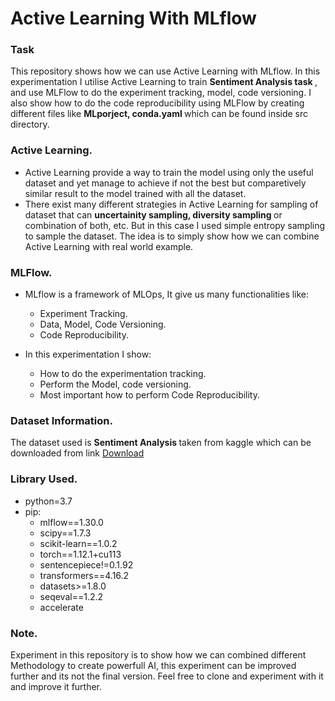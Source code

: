 # Active Learning With MLflow

### Task 
This repository shows how we can use Active Learning with MLflow. In this experimentation I utilise Active Learning to train <b> Sentiment Analysis task </b>, and use MLFlow to do the experiment tracking, model, code versioning. I also show how to do the code reproducibility using MLFlow by creating different files like  <b> MLporject, conda.yaml </b> which can be found inside src directory. 

### Active Learning.
* Active Learning provide a way to train the model using only the useful dataset and yet manage to achieve if not the best but comparetively similar result 
to the model trained with all the dataset.
* There exist many different strategies in Active Learning for sampling of dataset that can <b> uncertainity sampling, diversity sampling </b> or combination of both, etc. But in this case I used simple entropy sampling to sample the dataset. The idea is to simply show how we can combine Active Learning with real world example.  

### MLFlow.
* MLflow is a framework of MLOps, It give us many functionalities like:
      <ul>
     <li> Experiment Tracking.</li>
     <li> Data, Model, Code Versioning.</li>
     <li>Code Reproducibility.</li>
     </ul>

* In this experimentation I show:
      <ul>
      <li> How to do the experimentation tracking. </li>
      <li> Perform the Model, code versioning. </li>
      <li> Most important how to perform Code Reproducibility. </li>
      </ul>

### Dataset Information.
The dataset used is <b> Sentiment Analysis </b> taken from kaggle which can be downloaded from link <a href="https://www.kaggle.com/code/lakshmi25npathi/sentiment-analysis-of-imdb-movie-reviews"> Download </a>

### Library Used.
  - python=3.7
  - pip:
    - mlflow==1.30.0
    - scipy==1.7.3
    - scikit-learn==1.0.2
    - torch==1.12.1+cu113
    - sentencepiece!=0.1.92
    - transformers==4.16.2
    - datasets>=1.8.0
    - seqeval==1.2.2
    - accelerate

### Note. 
Experiment in this repository is to show how we can combined different Methodology to create powerfull AI, this experiment can be improved further and its not the final version. Feel free to clone and experiment with it and improve it further.
